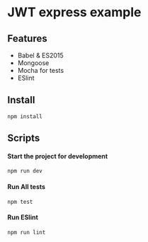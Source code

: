 # JWT express example

## Features

* Babel & ES2015
* Mongoose
* Mocha for tests
* ESlint

## Install
```
npm install
```

## Scripts

#### Start the project for development
```
npm run dev
```

#### Run All tests
```
npm test
```

#### Run ESlint
```
npm run lint
```
